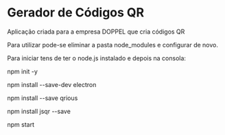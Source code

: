 # Gerador de Códigos QR
Aplicação criada para a empresa DOPPEL que cria códigos QR

Para utilizar pode-se eliminar a pasta node_modules e configurar de novo.

Para iniciar tens de ter o node.js instalado e depois na consola:

npm init -y

npm install --save-dev electron

npm install --save qrious

npm install jsqr --save

npm start
